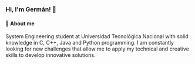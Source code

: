 ### Hi, I'm Germán! 👋

<!--
**GerBelucci/GerBelucci** is a ✨ _special_ ✨ repository because its `README.md` (this file) appears on your GitHub profile.

Here are some ideas to get you started:

- 🔭 I’m currently working on ...
- 🌱 I’m currently learning ...
- 👯 I’m looking to collaborate on ...
- 🤔 I’m looking for help with ...
- 💬 Ask me about ...
- 📫 How to reach me: ...
- 😄 Pronouns: ...
- ⚡ Fun fact: ...
-->
#### 🚀 About me
System Engineering student at Universidad Tecnológica Nacional with solid knowledge in C, C++, Java and Python programming. I am constantly looking for new challenges that allow me to apply my technical and creative skills to develop innovative solutions.
